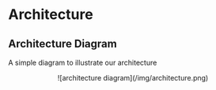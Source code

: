 # Architecture

## Architecture Diagram

A simple diagram to illustrate our architecture

<p align="center">
    ![architecture diagram](/img/architecture.png)
</p>
